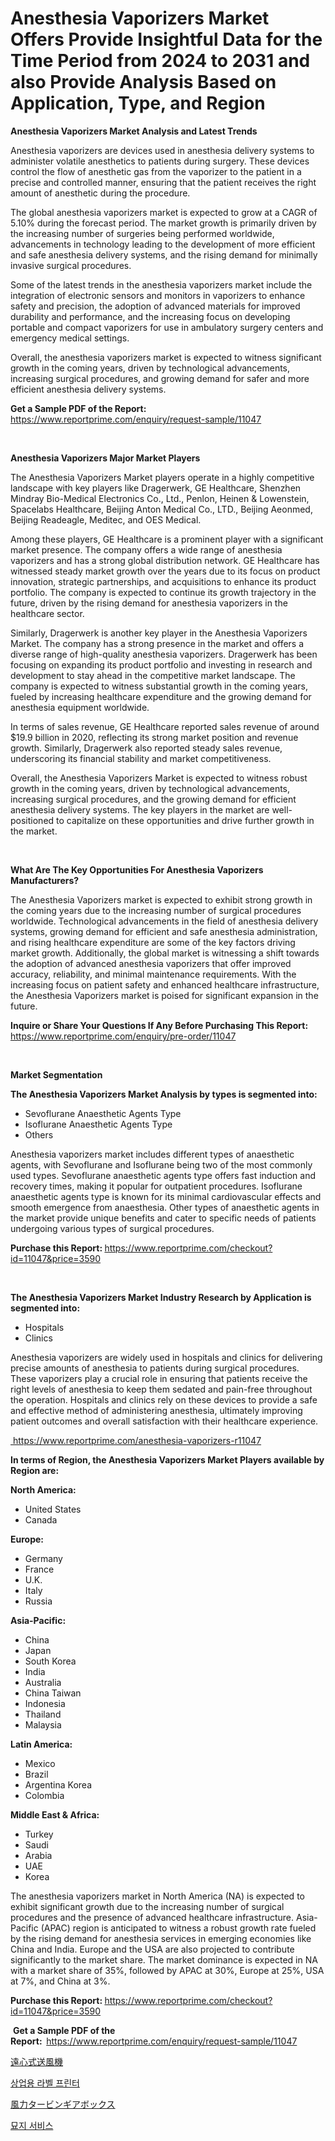 <p><h1>Anesthesia Vaporizers Market Offers Provide Insightful Data for the Time Period from 2024 to 2031 and also Provide Analysis Based on Application, Type, and Region</h1></p><p><strong>Anesthesia Vaporizers Market Analysis and Latest Trends</strong></p>
<p><p>Anesthesia vaporizers are devices used in anesthesia delivery systems to administer volatile anesthetics to patients during surgery. These devices control the flow of anesthetic gas from the vaporizer to the patient in a precise and controlled manner, ensuring that the patient receives the right amount of anesthetic during the procedure.</p><p>The global anesthesia vaporizers market is expected to grow at a CAGR of 5.10% during the forecast period. The market growth is primarily driven by the increasing number of surgeries being performed worldwide, advancements in technology leading to the development of more efficient and safe anesthesia delivery systems, and the rising demand for minimally invasive surgical procedures.</p><p>Some of the latest trends in the anesthesia vaporizers market include the integration of electronic sensors and monitors in vaporizers to enhance safety and precision, the adoption of advanced materials for improved durability and performance, and the increasing focus on developing portable and compact vaporizers for use in ambulatory surgery centers and emergency medical settings.</p><p>Overall, the anesthesia vaporizers market is expected to witness significant growth in the coming years, driven by technological advancements, increasing surgical procedures, and growing demand for safer and more efficient anesthesia delivery systems.</p></p>
<p><strong>Get a Sample PDF of the Report:&nbsp;</strong> <a href="https://www.reportprime.com/enquiry/request-sample/11047">https://www.reportprime.com/enquiry/request-sample/11047</a></p>
<p>&nbsp;</p>
<p><strong>Anesthesia Vaporizers Major Market Players</strong></p>
<p><p>The Anesthesia Vaporizers Market players operate in a highly competitive landscape with key players like Dragerwerk, GE Healthcare, Shenzhen Mindray Bio-Medical Electronics Co., Ltd., Penlon, Heinen & Lowenstein, Spacelabs Healthcare, Beijing Anton Medical Co., LTD., Beijing Aeonmed, Beijing Readeagle, Meditec, and OES Medical.</p><p>Among these players, GE Healthcare is a prominent player with a significant market presence. The company offers a wide range of anesthesia vaporizers and has a strong global distribution network. GE Healthcare has witnessed steady market growth over the years due to its focus on product innovation, strategic partnerships, and acquisitions to enhance its product portfolio. The company is expected to continue its growth trajectory in the future, driven by the rising demand for anesthesia vaporizers in the healthcare sector.</p><p>Similarly, Dragerwerk is another key player in the Anesthesia Vaporizers Market. The company has a strong presence in the market and offers a diverse range of high-quality anesthesia vaporizers. Dragerwerk has been focusing on expanding its product portfolio and investing in research and development to stay ahead in the competitive market landscape. The company is expected to witness substantial growth in the coming years, fueled by increasing healthcare expenditure and the growing demand for anesthesia equipment worldwide.</p><p>In terms of sales revenue, GE Healthcare reported sales revenue of around $19.9 billion in 2020, reflecting its strong market position and revenue growth. Similarly, Dragerwerk also reported steady sales revenue, underscoring its financial stability and market competitiveness.</p><p>Overall, the Anesthesia Vaporizers Market is expected to witness robust growth in the coming years, driven by technological advancements, increasing surgical procedures, and the growing demand for efficient anesthesia delivery systems. The key players in the market are well-positioned to capitalize on these opportunities and drive further growth in the market.</p></p>
<p>&nbsp;</p>
<p><strong>What Are The Key Opportunities For Anesthesia Vaporizers Manufacturers?</strong></p>
<p><p>The Anesthesia Vaporizers market is expected to exhibit strong growth in the coming years due to the increasing number of surgical procedures worldwide. Technological advancements in the field of anesthesia delivery systems, growing demand for efficient and safe anesthesia administration, and rising healthcare expenditure are some of the key factors driving market growth. Additionally, the global market is witnessing a shift towards the adoption of advanced anesthesia vaporizers that offer improved accuracy, reliability, and minimal maintenance requirements. With the increasing focus on patient safety and enhanced healthcare infrastructure, the Anesthesia Vaporizers market is poised for significant expansion in the future.</p></p>
<p><strong>Inquire or Share Your Questions If Any Before Purchasing This Report:</strong> <a href="https://www.reportprime.com/enquiry/pre-order/11047">https://www.reportprime.com/enquiry/pre-order/11047</a></p>
<p>&nbsp;</p>
<p><strong>Market Segmentation</strong></p>
<p><strong>The Anesthesia Vaporizers Market Analysis by types is segmented into:</strong></p>
<p><ul><li>Sevoflurane Anaesthetic Agents Type</li><li>Isoflurane Anaesthetic Agents Type</li><li>Others</li></ul></p>
<p><p>Anesthesia vaporizers market includes different types of anaesthetic agents, with Sevoflurane and Isoflurane being two of the most commonly used types. Sevoflurane anaesthetic agents type offers fast induction and recovery times, making it popular for outpatient procedures. Isoflurane anaesthetic agents type is known for its minimal cardiovascular effects and smooth emergence from anaesthesia. Other types of anaesthetic agents in the market provide unique benefits and cater to specific needs of patients undergoing various types of surgical procedures.</p></p>
<p><strong>Purchase this Report:&nbsp;</strong><a href="https://www.reportprime.com/checkout?id=11047&price=3590">https://www.reportprime.com/checkout?id=11047&price=3590</a></p>
<p>&nbsp;</p>
<p><strong>The Anesthesia Vaporizers Market Industry Research by Application is segmented into:</strong></p>
<p><ul><li>Hospitals</li><li>Clinics</li></ul></p>
<p><p>Anesthesia vaporizers are widely used in hospitals and clinics for delivering precise amounts of anesthesia to patients during surgical procedures. These vaporizers play a crucial role in ensuring that patients receive the right levels of anesthesia to keep them sedated and pain-free throughout the operation. Hospitals and clinics rely on these devices to provide a safe and effective method of administering anesthesia, ultimately improving patient outcomes and overall satisfaction with their healthcare experience.</p></p>
<p><a href="https://www.reportprime.com/anesthesia-vaporizers-r11047">&nbsp;https://www.reportprime.com/anesthesia-vaporizers-r11047</a></p>
<p><strong>In terms of Region, the Anesthesia Vaporizers Market Players available by Region are:</strong></p>
<p>
    <p> <strong> North America: </strong>
        <ul>
            <li>United States</li>
            <li>Canada</li>
        </ul>
        </p> 
    <p> <strong> Europe: </strong>
        <ul>
            <li>Germany</li>
            <li>France</li>
            <li>U.K.</li>
            <li>Italy</li>
            <li>Russia</li>
        </ul>
        </p> 
    <p> <strong> Asia-Pacific: </strong>
        <ul>
            <li>China</li>
            <li>Japan</li>
            <li>South Korea</li>
            <li>India</li>
            <li>Australia</li>
            <li>China Taiwan</li>
            <li>Indonesia</li>
            <li>Thailand</li>
            <li>Malaysia</li>
        </ul>
        </p> 
    <p> <strong> Latin America: </strong>
        <ul>
            <li>Mexico</li>
            <li>Brazil</li>
            <li>Argentina Korea</li>
            <li>Colombia</li>
        </ul>
        </p> 
    <p> <strong> Middle East & Africa: </strong>
        <ul>
            <li>Turkey</li>
            <li>Saudi</li>
            <li>Arabia</li>
            <li>UAE</li>
            <li>Korea</li>
        </ul>
    </p>
    </p>
<p><p>The anesthesia vaporizers market in North America (NA) is expected to exhibit significant growth due to the increasing number of surgical procedures and the presence of advanced healthcare infrastructure. Asia-Pacific (APAC) region is anticipated to witness a robust growth rate fueled by the rising demand for anesthesia services in emerging economies like China and India. Europe and the USA are also projected to contribute significantly to the market share. The market dominance is expected in NA with a market share of 35%, followed by APAC at 30%, Europe at 25%, USA at 7%, and China at 3%.</p></p>
<p><strong>Purchase this Report: </strong><a href="https://www.reportprime.com/checkout?id=11047&price=3590">https://www.reportprime.com/checkout?id=11047&price=3590</a></p>
<p>&nbsp;<strong>Get a Sample PDF of the Report:&nbsp;&nbsp;</strong><a href="https://www.reportprime.com/enquiry/request-sample/11047">https://www.reportprime.com/enquiry/request-sample/11047</a></p>
<p><strong></strong></p>
<p><p><a href="https://medium.com/@attyourniture/%E9%81%A0%E5%BF%83%E9%80%81%E9%A2%A8%E6%A9%9F%E5%B8%82%E5%A0%B4-%E3%82%BF%E3%82%A4%E3%83%97-%E3%82%A2%E3%83%97%E3%83%AA%E3%82%B1%E3%83%BC%E3%82%B7%E3%83%A7%E3%83%B3-%E5%9C%B0%E7%90%86%E3%81%AB%E3%82%88%E3%82%8B%E5%8C%85%E6%8B%AC%E7%9A%84%E8%A9%95%E4%BE%A1-99c9cabc1b64">遠心式送風機</a></p><p><a href="https://medium.com/@sherlock567567/%EC%83%81%EC%97%85%EC%9A%A9-%EB%9D%BC%EB%B2%A8-%ED%94%84%EB%A6%B0%ED%84%B0-%EC%8B%9C%EC%9E%A5-%EA%B7%9C%EB%AA%A8%EB%8A%94-%EA%B8%80%EB%A1%9C%EB%B2%8C-%EC%82%B0%EC%97%85%EC%97%90%EC%84%9C-%EC%B5%9C%EA%B3%A0%EC%9D%98-%EB%A7%88%EC%BC%80%ED%8C%85-%EC%B1%84%EB%84%90%EC%9D%84-%EB%B3%B4%EC%97%AC%EC%A4%8D%EB%8B%88%EB%8B%A4-0965b28cd22a">상업용 라벨 프린터</a></p><p><a href="https://github.com/SkylarDaniel70/Market-Research-Report-List-1/blob/main/964986780032.md">風力タービンギアボックス</a></p><p><a href="https://medium.com/@cheddar67856/%EB%AC%98%EC%A7%80-%EC%84%9C%EB%B9%84%EC%8A%A4-%EC%8B%9C%EC%9E%A5-%EA%B7%9C%EB%AA%A8-%EC%8B%9C%EC%9E%A5-%EC%A0%84%EB%A7%9D-%EB%B0%8F-%EC%8B%9C%EC%9E%A5-%EC%98%88%EC%B8%A1-2024%EB%85%84%EB%B6%80%ED%84%B0-2031%EB%85%84%EA%B9%8C%EC%A7%80-47cab3321ea0">묘지 서비스</a></p></p>